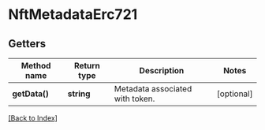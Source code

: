 # NftMetadataErc721

## Getters

Method name | Return type | Description | Notes
------------ | ------------- | ------------- | -------------
**getData()** | **string** | Metadata associated with token. | [optional]

[[Back to Index]](../index.md)

